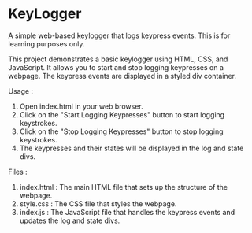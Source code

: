 # KeyLogger

A simple web-based keylogger that logs keypress events. This is for learning purposes only.

This project demonstrates a basic keylogger using HTML, CSS, and JavaScript. It allows you to start and stop logging keypresses on a webpage. The keypress events are displayed in a styled div container.

Usage : 
1. Open index.html in your web browser.
2. Click on the "Start Logging Keypresses" button to start logging keystrokes.
3. Click on the "Stop Logging Keypresses" button to stop logging keystrokes.
4. The keypresses and their states will be displayed in the log and state divs.

Files :
1. index.html : The main HTML file that sets up the structure of the webpage.
2. style.css : The CSS file that styles the webpage.
3. index.js : The JavaScript file that handles the keypress events and updates the log and state divs.
